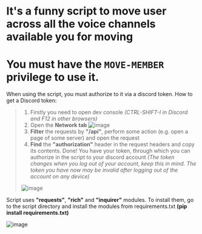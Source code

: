 # It's a funny script to move user across all the voice channels available you for moving
# You must have the `MOVE-MEMBER` privilege to use it.

When using the script, you must authorize to it via a discord token. How to get a Discord token:
>1. Firstly you need to open dev console _(CTRL-SHIFT-I in Discord and F12 in other browsers)_
>2. Open the **Network tab**
>![image](https://github.com/De1ku/not-frvr-mover/assets/125497407/b5066cfe-d0fe-4da2-a611-f7c14e9b4191)
>3. **Filter** the requests by **"/api"**, perform some action (e.g. open a page of some server) and open the request
>4. **Find** the **"authorization"** header in the request headers and copy its contents. Done! You have your token, through which you can authorize in the script to your discord account _(The token changes when you log out of your account, keep this in mind. The token you have now may be invalid after logging out of the account on any device)_
>
>![image](https://github.com/De1ku/not-frvr-mover/assets/125497407/5ad6feeb-801c-41e1-9d95-2576e0eb079c)

Script uses **"requests"**, **"rich"** and **"inquirer"** modules. To install them, go to the script directory and install the modules from requirements.txt **(pip install requirements.txt)**

![image](https://github.com/De1ku/not-frvr-mover/assets/125497407/94666d44-0d89-4439-8677-22e3e9aef760)
